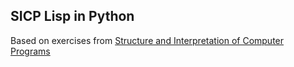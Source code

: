 ## SICP Lisp in Python

Based on exercises from [Structure and Interpretation of Computer Programs](http://sarabander.github.io/sicp/html/index.xhtml)
